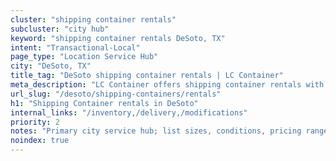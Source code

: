 ```yaml
---
cluster: "shipping container rentals"
subcluster: "city hub"
keyword: "shipping container rentals DeSoto, TX"
intent: "Transactional-Local"
page_type: "Location Service Hub"
city: "DeSoto, TX"
title_tag: "DeSoto shipping container rentals | LC Container"
meta_description: "LC Container offers shipping container rentals with delivery in DeSoto, TX. Local. Fast quotes. Since 2003."
url_slug: "/desoto/shipping-containers/rentals"
h1: "Shipping Container rentals in DeSoto"
internal_links: "/inventory,/delivery,/modifications"
priority: 2
notes: "Primary city service hub; list sizes, conditions, pricing ranges, photos, testimonials."
noindex: true
---
```


<!-- TODO: Add unique city/inventory copy, images, and internal links here. -->
